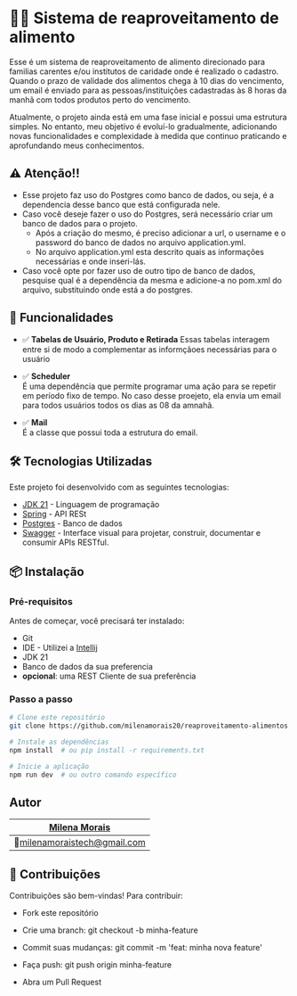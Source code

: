 # 🏋️‍♀️ Sistema de reaproveitamento de alimento

Esse é um sistema de reaproveitamento de alimento direcionado para familias carentes e/ou institutos de caridade onde é realizado o cadastro. Quando o prazo de validade dos alimentos chega à 10 dias do vencimento, um email é enviado para as pessoas/instituições cadastradas às 8 horas da manhã com todos produtos perto do vencimento.

Atualmente, o projeto ainda está em uma fase inicial e possui uma estrutura simples. No entanto, meu objetivo é evoluí-lo gradualmente, adicionando novas funcionalidades e complexidade à medida que continuo praticando e aprofundando meus conhecimentos.


## ⚠️ Atenção!!

- Esse projeto faz uso do Postgres como banco de dados, ou seja, é a dependencia desse banco que está configurada nele.
- Caso você deseje fazer o uso do Postgres, será necessário criar um banco de dados para o projeto. 
  - Após a criação do mesmo, é preciso adicionar a url, o username e o password do banco de dados no arquivo application.yml. 
  - No arquivo application.yml esta descrito quais as informações necessárias e onde inseri-lás.
- Caso você opte por fazer uso de outro tipo de banco de dados, pesquise qual é a dependência da mesma e adicione-a no pom.xml do arquivo, substituindo onde está a do postgres.

## 🚀 Funcionalidades

- ✅ **Tabelas de Usuário, Produto e Retirada**
  Essas tabelas interagem entre si de modo a complementar as informçãoes necessárias para o usuário

- ✅ **Scheduler**  
  É uma dependência que permite programar uma ação para se repetir em período fixo de tempo. No caso desse proejeto, ela envia um email para todos usuários todos os dias as 08 da amnahã.

- ✅ **Mail**  
  É a classe que possui toda a estrutura do email.

## 🛠️ Tecnologias Utilizadas

Este projeto foi desenvolvido com as seguintes tecnologias:

- [JDK 21](https://www.oracle.com/java/technologies/javase/jdk21-archive-downloads.html) - Linguagem de programação
- [Spring](https://start.spring.io/) - API RESt
- [Postgres](https://www.postgresql.org/download/) - Banco de dados
- [Swagger](http://localhost:8080/swagger-ui.html) - Interface visual para projetar, construir, documentar e consumir APIs RESTful.

## 📦 Instalação

### Pré-requisitos

Antes de começar, você precisará ter instalado:

- Git
- IDE - Utilizei a [Intellij](https://www.jetbrains.com/idea/)
- JDK 21
- Banco de dados da sua preferencia
- **opcional**: uma REST Cliente de sua preferência

### Passo a passo

```bash
# Clone este repositório
git clone https://github.com/milenamorais20/reaproveitamento-alimentos

# Instale as dependências
npm install  # ou pip install -r requirements.txt

# Inicie a aplicação
npm run dev  # ou outro comando específico
```
## Autor

| [Milena Morais](https://github.com/seu-usuario)          |
| -------------------------------------------------------  |
| 📧[milenamoraistech@gmail.com](mailto:milenamoraistech@gmail.com)  |

## 🤝 Contribuições
Contribuições são bem-vindas! Para contribuir:

- Fork este repositório

- Crie uma branch: git checkout -b minha-feature

- Commit suas mudanças: git commit -m 'feat: minha nova feature'

- Faça push: git push origin minha-feature

- Abra um Pull Request
